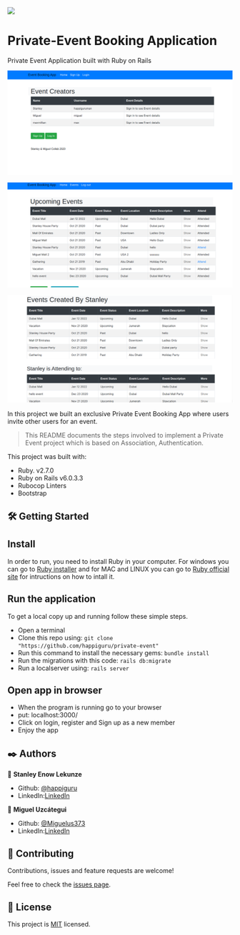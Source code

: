 ![](https://img.shields.io/badge/Microverse-blueviolet)

# Private-Event Booking Application
Private Event Application built with Ruby on Rails

![](media/Screenshot_2020-10-23_04-21-03.png)

![](media/Screenshot_2020-10-23_04-39-29.png)

![](media/Screenshot_2020-10-23_04-41-58.png)

In this project we built an exclusive Private Event Booking App where users invite other users for an event.

> This README documents the steps involved to implement a Private Event project which is based on Association, Authentication.

This project was built with:

- Ruby. v2.7.0
- Ruby on Rails v6.0.3.3
- Rubocop Linters
- Bootstrap

## 🛠 Getting Started
## Install 
In order to run, you need to install Ruby in your computer. For windows you can go to [Ruby installer](https://rubyinstaller.org/) and for MAC and LINUX you can go to [Ruby official site](https://www.ruby-lang.org/en/downloads/) for intructions on how to intall it.

## Run the application
To get a local copy up and running follow these simple steps.

- Open a terminal
- Clone this repo using: `git clone "https://github.com/happiguru/private-event"`
- Run this command to install the necessary gems: `bundle install`
- Run the migrations with this code: `rails db:migrate`
- Run a localserver using: `rails server`

## Open app in browser

- When the program is running go to your browser
- put: localhost:3000/
- Click on login, register and Sign up as a new member
- Enjoy the app

## ✒️ Authors

👤 **Stanley Enow Lekunze**

- Github: [@happiguru](https://github.com/happiguru)
- LinkedIn:[LinkedIn](https://www.linkedin.com/in/lekunze-nley)

👤 **Miguel Uzcátegui**

- Github: [@Miguelus373](https://github.com/Miguelus373)
- LinkedIn:[LinkedIn](https://www.linkedin.com/in/)

## 🤝 Contributing
Contributions, issues and feature requests are welcome!

Feel free to check the [issues page](https://github.com/happiguru/private-event/issues).

## 📝 License
This project is [MIT](lic.url) licensed.